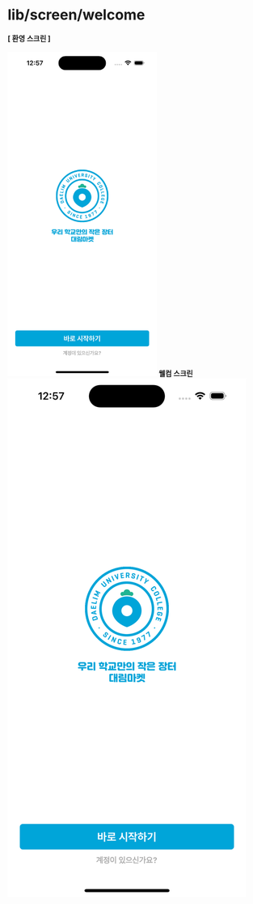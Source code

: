 # lib/screen/welcome

<b>[ 환영 스크린 ]</b>
<br />
<br />
<img src="https://github.com/team-ilpalsam/Flutter_DaelimMarket/blob/main/readme/welcome/welcome.png" width="auto" height="640px">
<b>웰컴 스크린</b>
<br />
<img src="https://github.com/team-ilpalsam/Flutter_DaelimMarket/blob/main/readme/welcome/welcome.png">
